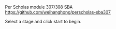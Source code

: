 Per Scholas module 307/308 SBA
https://github.com/weihanghong/perscholas-sba307

Select a stage and click start to begin.
